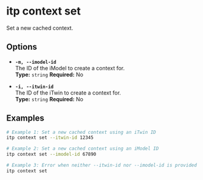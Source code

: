 # itp context set

Set a new cached context.

## Options

- **`-m, --imodel-id`**  
  The ID of the iModel to create a context for.  
  **Type:** `string` **Required:** No

- **`-i, --itwin-id`**  
  The ID of the iTwin to create a context for.  
  **Type:** `string` **Required:** No

## Examples

```bash
# Example 1: Set a new cached context using an iTwin ID
itp context set --itwin-id 12345

# Example 2: Set a new cached context using an iModel ID
itp context set --imodel-id 67890

# Example 3: Error when neither --itwin-id nor --imodel-id is provided
itp context set
```